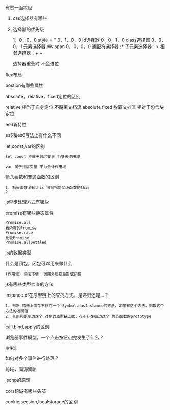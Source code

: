 有赞一面凉经

1. css选择器有哪些

2. 选择器的优先级

    1，0，0，0 style = ''
    0，1，0，0 id选择器
    0，0，1，0 class选择器
    0，0，0，1 元素选择器 div span
    0，0，0，0 通配符选择器 :* 子元素选择器：> 相邻选择器：+ ~

    选择器重叠时   不会进位

flex布局

postion有哪些属性

absolute，relative，fixed定位的区别

relative 相当于自身定位 不脱离文档流
    absolute fixed 脱离文档流 相对于包含块定位

es6新特性

es5和es6写法上有什么不同

let,const,var的区别

    let const 不属于顶层变量 为块级作用域

    var 属于顶层变量 不为会计作用域

箭头函数和普通函数的区别

    1. 箭头函数没有this 根据指向父级函数的this
    2. 

js异步处理方式有哪些

promise有哪些静态属性

    Promise.all
    看所有的Promise
    Promise.race
    比较Promise
    Promise.allSettled

js的数据类型


什么是闭包，闭包可以用来做什么

    (作用域) 词法环境  调用外层变量形成闭包

js有哪些类型检查的方法

instance of在原型链上的查找方式，是递归还是...？

    1. 判断 构造上面存不存在一个 Symbol.hasInstance的方法，如果有这个方法，则取这个方法的返回值
    2. 否则判断左边这个 对象的原型链上面，存不存在右边这个 构造函数的prototype

call,bind,apply的区别

浏览器事件模型，一个点击按钮点完发生了什么？

    事件流

如何对多个事件进行处理？

跨域，同源策略

jsonp的原理

cors跨域有哪些头部

cookie,seesion,localstorage的区别